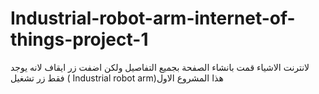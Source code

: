 # Industrial-robot-arm-internet-of-things-project-1
لانترنت الاشياء قمت بانشاء الصفحة بجميع التفاصيل ولكن اضفت زر ايقاف لانه يوجد فقط زر تشغيل ( Industrial robot arm)هذا المشروع الاول 
